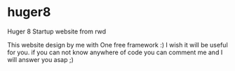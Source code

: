 huger8
======

Huger 8 Startup website from rwd

This website design by me with One free framework :)
I wish it will be useful for you. if you can not know anywhere of code you can comment me and I will answer you asap ;)
